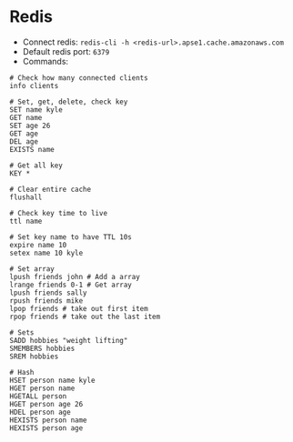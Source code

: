 # Redis

- Connect redis: `redis-cli -h <redis-url>.apse1.cache.amazonaws.com`
- Default redis port: `6379`
- Commands:
```
# Check how many connected clients
info clients

# Set, get, delete, check key
SET name kyle
GET name
SET age 26
GET age
DEL age
EXISTS name

# Get all key
KEY *

# Clear entire cache
flushall

# Check key time to live
ttl name

# Set key name to have TTL 10s
expire name 10
setex name 10 kyle

# Set array
lpush friends john # Add a array
lrange friends 0-1 # Get array
lpush friends sally
rpush friends mike
lpop friends # take out first item
rpop friends # take out the last item

# Sets
SADD hobbies "weight lifting"
SMEMBERS hobbies
SREM hobbies

# Hash
HSET person name kyle
HGET person name
HGETALL person
HGET person age 26
HDEL person age
HEXISTS person name
HEXISTS person age
```
